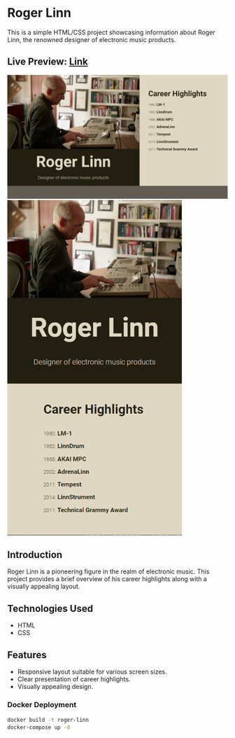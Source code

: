 # Roger Linn

This is a simple HTML/CSS project showcasing information about Roger Linn, the renowned designer of electronic music products.

## Live Preview: [Link](https://aras72h.github.io/roger-linn/)

<img src="./img/screenshot-desktop.png" width="600">

<img src="./img/screenshot-mobile.png" width="400">

## Introduction

Roger Linn is a pioneering figure in the realm of electronic music. This project provides a brief overview of his career highlights along with a visually appealing layout.

## Technologies Used

- HTML
- CSS

## Features

- Responsive layout suitable for various screen sizes.
- Clear presentation of career highlights.
- Visually appealing design.


### Docker Deployment
```sh
docker build -t roger-linn
docker-compose up -d
```
